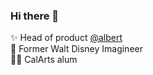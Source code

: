 ### Hi there 👋

✨ Head of product <a href="https://www.albert.com">@albert</a>
<br>
🏰 Former Walt Disney Imagineer
<br>
👩‍🎨 CalArts alum
